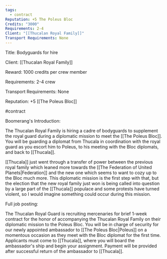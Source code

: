 ```yaml
---
tags:
  - contract
Reputation: +5 The Poleus Bloc
Credits: "3000"
Requirements: 2-4
Client: "[[Thucalan Royal Family]]"
Transport Requirements: None
---
```

Title: Bodyguards for hire

Client: [[Thucalan Royal Family]]

Reward: 1000 credits per crew member

Requirements: 2-4 crew

Transport Requirements: None

Reputation: +5 [[The Poleus Bloc]]

#contract 

Boomerang's Introduction:

The Thucalan Royal Family is hiring a cadre of bodyguards to supplement the royal guard during a diplomatic mission to meet the [[The Poleus Bloc]]. You will be guarding a diplomat from Thucala in coordination with the royal guard as you escort him to Poleus, to his meeting with the Bloc diplomats, and back to [[Thucala]]. 

[[Thucala]] just went through a transfer of power between the previous royal family which leaned more towards the [[The Federation of United Planets|Federation]] and the new one which seems to want to cozy up to the Bloc much more. This diplomatic mission is the first step with that, but the election that the new royal family just won is being called into question by a large part of the [[Thucala]] populace and some protests have turned violent, so I would imagine something could occur during this mission. 

Full job posting:

The Thucalan Royal Guard is recruiting mercenaries for brief 1-week contract for the honor of accompanying the Thucalan Royal Family on their diplomatic mission to the Poleus Bloc. You will be in charge of security for our newly appointed ambassador to [[The Poleus Bloc|Poleus]] on a momentous occasion as they meet with the Bloc diplomat for the first time. Applicants must come to [[Thucala]], where you will board the ambassador's ship and begin your assignment. Payment will be provided after successful return of the ambassador to [[Thucala]]. 